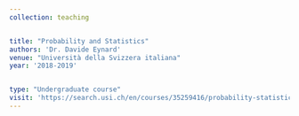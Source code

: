 ```yaml
---
collection: teaching


title: "Probability and Statistics"
authors: 'Dr. Davide Eynard'
venue: "Università della Svizzera italiana"
year: '2018-2019'


type: "Undergraduate course"
visit: 'https://search.usi.ch/en/courses/35259416/probability-statistics'
---
```

